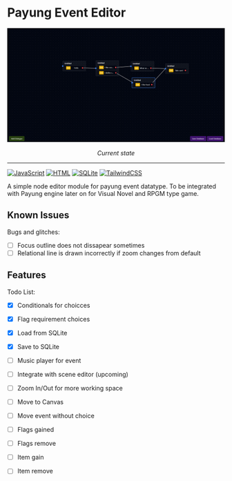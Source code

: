 # Payung Event Editor
![Image](./docs/ss.png)
<center><i>Current state</i></center>

---
[![JavaScript](https://img.shields.io/badge/JavaScript-F7DF1E?logo=javascript&logoColor=000)](#)
[![HTML](https://img.shields.io/badge/HTML-%23E34F26.svg?logo=html5&logoColor=white)](#)
[![SQLite](https://img.shields.io/badge/SQLite-%2307405e.svg?logo=sqlite&logoColor=white)](#)
[![TailwindCSS](https://img.shields.io/badge/Tailwind%20CSS-%2338B2AC.svg?logo=tailwind-css&logoColor=white)](#)

A simple node editor module for payung event datatype. To be integrated with Payung engine later on for Visual Novel and RPGM type game.

## Known Issues
Bugs and glitches:
- [ ] Focus outline does not dissapear sometimes
- [ ] Relational line is drawn incorrectly if zoom changes from default

## Features
Todo List:
- [x] Conditionals for choicces
- [x] Flag requirement choices
- [x] Load from SQLite
- [x] Save to SQLite
- [ ] Music player for event
- [ ] Integrate with scene editor (upcoming)
- [ ] Zoom In/Out for more working space
- [ ] Move to Canvas
- [ ] Move event without choice
- [ ] Flags gained
- [ ] Flags remove
- [ ] Item gain
- [ ] Item remove

